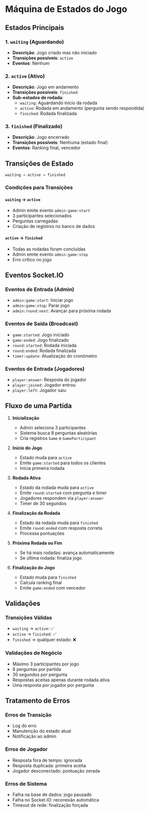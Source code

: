 # Máquina de Estados do Jogo

## Estados Principais

### 1. `waiting` (Aguardando)
- **Descrição**: Jogo criado mas não iniciado
- **Transições possíveis**: `active`
- **Eventos**: Nenhum

### 2. `active` (Ativo)
- **Descrição**: Jogo em andamento
- **Transições possíveis**: `finished`
- **Sub-estados de rodada**:
  - `waiting`: Aguardando início da rodada
  - `active`: Rodada em andamento (pergunta sendo respondida)
  - `finished`: Rodada finalizada

### 3. `finished` (Finalizado)
- **Descrição**: Jogo encerrado
- **Transições possíveis**: Nenhuma (estado final)
- **Eventos**: Ranking final, vencedor

## Transições de Estado

```
waiting → active → finished
```

### Condições para Transições

#### `waiting` → `active`
- Admin emite evento `admin:game:start`
- 3 participantes selecionados
- Perguntas carregadas
- Criação de registros no banco de dados

#### `active` → `finished`
- Todas as rodadas foram concluídas
- Admin emite evento `admin:game:stop`
- Erro crítico no jogo

## Eventos Socket.IO

### Eventos de Entrada (Admin)
- `admin:game:start`: Iniciar jogo
- `admin:game:stop`: Parar jogo
- `admin:round:next`: Avançar para próxima rodada

### Eventos de Saída (Broadcast)
- `game:started`: Jogo iniciado
- `game:ended`: Jogo finalizado
- `round:started`: Rodada iniciada
- `round:ended`: Rodada finalizada
- `timer:update`: Atualização do cronômetro

### Eventos de Entrada (Jogadores)
- `player:answer`: Resposta do jogador
- `player:joined`: Jogador entrou
- `player:left`: Jogador saiu

## Fluxo de uma Partida

1. **Inicialização**
   - Admin seleciona 3 participantes
   - Sistema busca 8 perguntas aleatórias
   - Cria registros `Game` e `GameParticipant`

2. **Início do Jogo**
   - Estado muda para `active`
   - Emite `game:started` para todos os clientes
   - Inicia primeira rodada

3. **Rodada Ativa**
   - Estado da rodada muda para `active`
   - Emite `round:started` com pergunta e timer
   - Jogadores respondem via `player:answer`
   - Timer de 30 segundos

4. **Finalização da Rodada**
   - Estado da rodada muda para `finished`
   - Emite `round:ended` com resposta correta
   - Processa pontuações

5. **Próxima Rodada ou Fim**
   - Se há mais rodadas: avança automaticamente
   - Se última rodada: finaliza jogo

6. **Finalização do Jogo**
   - Estado muda para `finished`
   - Calcula ranking final
   - Emite `game:ended` com vencedor

## Validações

### Transições Válidas
- `waiting` → `active`: ✅
- `active` → `finished`: ✅
- `finished` → qualquer estado: ❌

### Validações de Negócio
- Máximo 3 participantes por jogo
- 8 perguntas por partida
- 30 segundos por pergunta
- Respostas aceitas apenas durante rodada ativa
- Uma resposta por jogador por pergunta

## Tratamento de Erros

### Erros de Transição
- Log do erro
- Manutenção do estado atual
- Notificação ao admin

### Erros de Jogador
- Resposta fora de tempo: ignorada
- Resposta duplicada: primeira aceita
- Jogador desconectado: pontuação zerada

### Erros de Sistema
- Falha na base de dados: jogo pausado
- Falha no Socket.IO: reconexão automática
- Timeout de rede: finalização forçada
